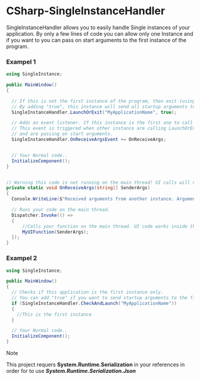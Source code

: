 # CSharp-SingleInstanceHandler
SingleInstanceHandler allows you to easily handle Single instances of your application.
By only a few lines of code you can allow only one Instance and if you want to you can pass on start arguments to the first instance of the program.

### Exampel 1
```csharp
using SingleInstance;

public MainWindow()
{

  // If this is not the first instance of the program, then exit (using Environment.Exit(0))
  // By adding "true", this instance will send all startup arguments to the first instance.
  SingleInstanceHandler.LaunchOrExit("MyApplicationName", true);

  // Adds an event listener. If this instance is the first one to call LaunchOrExit or CheckAndLaunch.
  // This event is triggered when other instance are calling LaunchOrExit or CheckAndLaunch
  // and are passing on start arguments.
  SingleInstanceHandler.OnReceiveArgsEvent += OnReceiveArgs;


  // Your Normal code..
  InitializeComponent();
}


// Warning this code is not running on the main thread! UI calls will not working unless invoked.
private static void OnReceiveArgs(string[] SenderArgs)
{
  Console.WriteLine($"Received arguments from another instance. Arguments are '{string.Join(",", SenderArgs)}'");

  // Runs your code on the main thread. 
  Dispatcher.Invoke(() =>
  {
      //Calls your function on the main thread. UI code works inside the Dispatcher
      MyUIFunction(SenderArgs);
  });
}
```

### Exampel 2
```csharp
using SingleInstance;

public MainWindow()
{
  // Checks if this application is the first instance only.
  // You can add "true" if you want to send startup arguments to the first instance if the current instance is not the first.
  if (SingleInstanceHandler.CheckAndLaunch("MyApplicationName"))
  {
    //This is the first instance
  }

  // Your Normal code..
  InitializeComponent();
}
```



> [!NOTE]
> This project requers **System.Runtime.Serialization** in your references in order for to use **_System.Runtime.Serialization.Json_**
